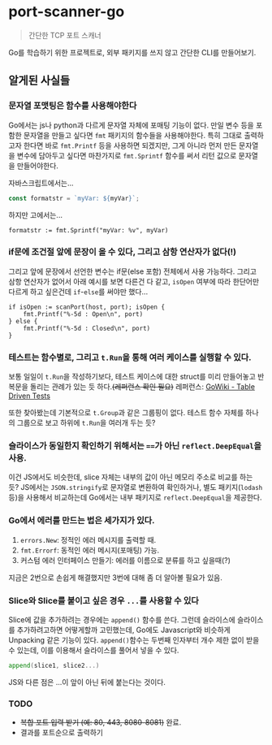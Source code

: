 # port-scanner-go

> 간단한 TCP 포트 스캐너

Go를 학습하기 위한 프로젝트로, 외부 패키지를 쓰지 않고 간단한 CLI를 만들어보기.

## 알게된 사실들

### 문자열 포맷팅은 함수를 사용해야한다

Go에서는 js나 python과 다르게 문자열 자체에 포매팅 기능이 없다. 만일 변수 등을 포함한 문자열을 만들고 싶다면 `fmt` 패키지의 함수들을 사용해야한다. 특히 그대로 출력하고자 한다면 바로 `fmt.Printf` 등을 사용하면 되겠지만, 그게 아니라 먼저 만든 문자열을 변수에 담아두고 싶다면 마찬가지로 `fmt.Sprintf` 함수를 써서 리턴 값으로 문자열을 만들어야한다.

자바스크립트에서는...
```ts
const formatstr = `myVar: ${myVar}`;
```

하지만 고에서는...
```golang
formatstr := fmt.Sprintf("myVar: %v", myVar)
```

### if문에 조건절 앞에 문장이 올 수 있다, 그리고 삼항 연산자가 없다(!)

그리고 앞에 문장에서 선언한 변수는 if문(else 포함) 전체에서 사용 가능하다. 그리고 삼항 연산자가 없어서 아래 예시를 보면 다른건 다 같고, `isOpen` 여부에 따라 한단어만 다르게 하고 싶은건데 `if`-`else`를 써야만 했다...

```golang
if isOpen := scanPort(host, port); isOpen {
    fmt.Printf("%-5d : Open\n", port)
} else {
    fmt.Printf("%-5d : Closed\n", port)
}
```

### 테스트는 함수별로, 그리고 `t.Run`을 통해 여러 케이스를 실행할 수 있다.

보통 일일이 `t.Run`을 작성하기보다, 테스트 케이스에 대한 struct를 미리 만들어놓고 반복문을 돌리는 관례가 있는 듯 하다.~~(레퍼런스 확인 필요)~~ 레퍼런스: [GoWiki - Table Driven Tests](https://go.dev/wiki/TableDrivenTests)

또한 찾아봤는데 기본적으로 `t.Group`과 같은 그룹핑이 없다. 테스트 함수 자체를 하나의 그룹으로 보고 하위에 `t.Run`을 여러개 두는 듯?

### 슬라이스가 동일한지 확인하기 위해서는 `==`가 아닌 `reflect.DeepEqual`을 사용.

이건 JS에서도 비슷한데, slice 자체는 내부의 값이 아닌 메모리 주소로 비교를 하는 듯? JS에서는 `JSON.stringify`로 문자열로 변환하여 확인하거나, 별도 패키지(`lodash` 등)을 사용해서 비교하는데 Go에서는 내부 패키지로 `reflect.DeepEqual`을 제공한다.

### Go에서 에러를 만드는 법은 세가지가 있다.

1) `errors.New`: 정적인 에러 메시지를 출력할 때.
2) `fmt.Errorf`: 동적인 에러 메시지(포매팅) 가능.
3) 커스텀 에러 인터페이스 만들기: 에러를 이름으로 분류를 하고 싶을때(?)

지금은 2번으로 손쉽게 해결했지만 3번에 대해 좀 더 알아볼 필요가 있음.

### Slice와 Slice를 붙이고 싶은 경우 `...`를 사용할 수 있다

Slice에 값을 추가하려는 경우에는 `append()` 함수를 쓴다. 그런데 슬라이스에 슬라이스를 추가하려고하면 어떻게할까 고민했는데, Go에도 Javascript와 비슷하게 Unpacking 같은 기능이 있다. `append()`함수는 두번째 인자부터 개수 제한 없이 받을 수 있는데, 이를 이용해서 슬라이스를 풀어서 넣을 수 있다.

```go
append(slice1, slice2...)
```

JS와 다른 점은 ...이 앞이 아닌 뒤에 붙는다는 것이다.

### TODO

- ~~복합 포트 입력 받기 (예: 80, 443, 8080-8081)~~ 완료.
- 결과를 포트순으로 출력하기
